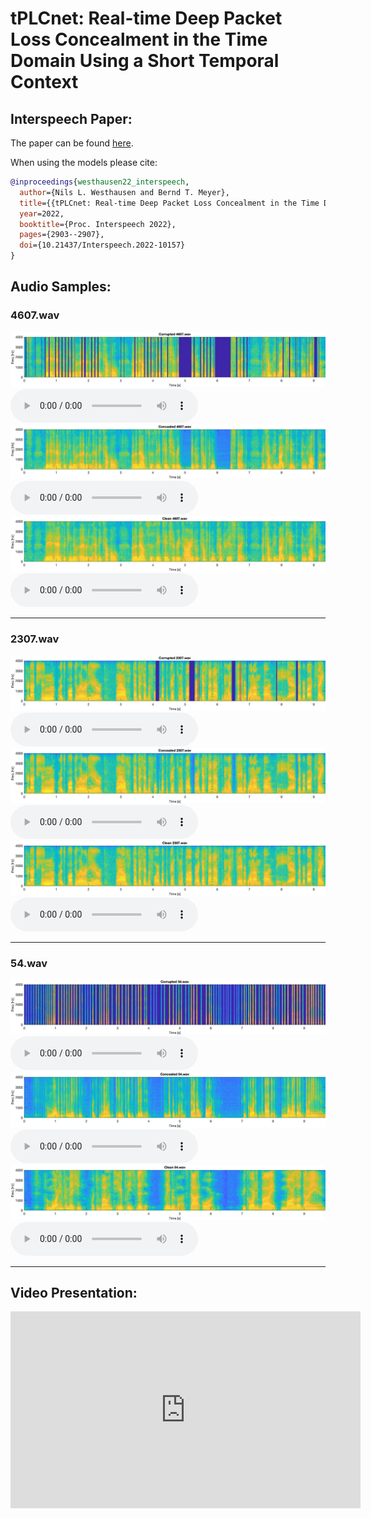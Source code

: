 # tPLCnet: Real-time Deep Packet Loss Concealment in the Time Domain Using a Short Temporal Context


## Interspeech Paper:
The paper can be found [here](https://www.isca-speech.org/archive/pdfs/interspeech_2022/westhausen22_interspeech.pdf).

When using the models please cite:
```bibtex
@inproceedings{westhausen22_interspeech,
  author={Nils L. Westhausen and Bernd T. Meyer},
  title={{tPLCnet: Real-time Deep Packet Loss Concealment in the Time Domain Using a Short Temporal Context}},
  year=2022,
  booktitle={Proc. Interspeech 2022},
  pages={2903--2907},
  doi={10.21437/Interspeech.2022-10157}
}
```


## Audio Samples:


### 4607.wav
<img src="figures/corrupted_4607.png" alt="Corrupted spectrogram 4607.wav">
<audio src="audio_samples/corrupted/4607.wav" controls preload></audio>



<img src="figures/concealed_4607.png" alt="Concealed spectrogram 4607.wav">
<audio src="audio_samples/improved/4607.wav" controls preload></audio>



<img src="figures/clean_4607.png" alt="Clean spectrogram 4607.wav">
<audio src="audio_samples/clean/4607.wav" controls preload></audio>

---

### 2307.wav
<img src="figures/corrupted_2307.png" alt="Corrupted spectrogram 2307.wav">
<audio src="audio_samples/corrupted/2307.wav" controls preload></audio>



<img src="figures/concealed_2307.png" alt="Concealed spectrogram 2307.wav">
<audio src="audio_samples/improved/2307.wav" controls preload></audio>



<img src="figures/clean_2307.png" alt="Clean spectrogram 2307.wav">
<audio src="audio_samples/clean/2307.wav" controls preload></audio>

---

### 54.wav
<img src="figures/corrupted_54.png" alt="Corrupted spectrogram 54.wav">
<audio src="audio_samples/corrupted/54.wav" controls preload></audio>



<img src="figures/concealed_54.png" alt="Concealed spectrogram 54.wav">
<audio src="audio_samples/improved/54.wav" controls preload></audio>



<img src="figures/clean_54.png" alt="Clean spectrogram 54.wav">
<audio src="audio_samples/clean/54.wav" controls preload></audio>

---
## Video Presentation:
<iframe width="560" height="315" src="https://www.youtube-nocookie.com/embed/phJAUK3QxOk" title="YouTube video player" frameborder="0" allow="accelerometer; autoplay; clipboard-write; encrypted-media; gyroscope; picture-in-picture" allowfullscreen></iframe>


